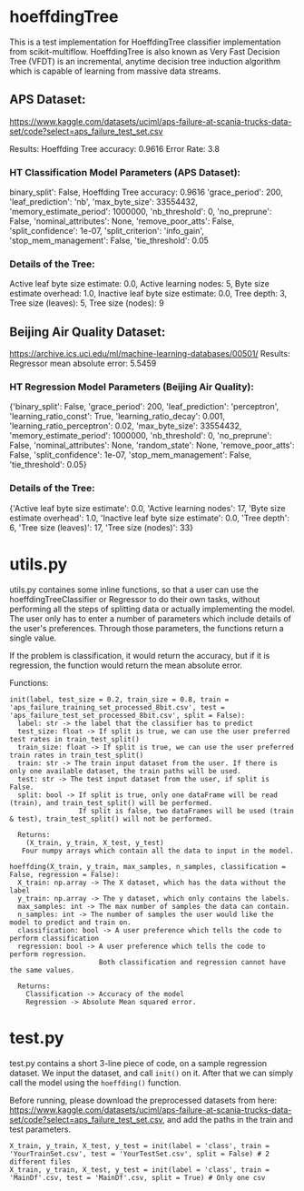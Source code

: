 # hoeffdingTree
This is a test implementation for HoeffdingTree classifier implementation from scikit-multiflow. HoeffdingTree is also known as Very Fast Decision Tree (VFDT) is an incremental, anytime decision tree induction algorithm which is capable of learning from massive data streams.

## APS Dataset:
https://www.kaggle.com/datasets/uciml/aps-failure-at-scania-trucks-data-set/code?select=aps_failure_test_set.csv

Results:
Hoeffding Tree accuracy: 0.9616 Error Rate: 3.8

### HT Classification Model Parameters (APS Dataset):
binary_split': False,
Hoeffding Tree accuracy: 0.9616 
'grace_period': 200,
'leaf_prediction': 'nb',
'max_byte_size': 33554432,
'memory_estimate_period': 1000000,
'nb_threshold': 0,
'no_preprune': False,
'nominal_attributes': None,
'remove_poor_atts': False,
'split_confidence': 1e-07,
'split_criterion': 'info_gain',
'stop_mem_management': False,
'tie_threshold': 0.05

### Details of the Tree:
Active leaf byte size estimate: 0.0,
Active learning nodes: 5,
Byte size estimate overhead: 1.0,
Inactive leaf byte size estimate: 0.0,
Tree depth: 3,
Tree size (leaves): 5,
Tree size (nodes): 9

## Beijing Air Quality Dataset:
https://archive.ics.uci.edu/ml/machine-learning-databases/00501/
Results:
Regressor mean absolute error: 5.5459

### HT Regression Model Parameters (Beijing Air Quality):
{'binary_split': False,
 'grace_period': 200,
 'leaf_prediction': 'perceptron',
 'learning_ratio_const': True,
 'learning_ratio_decay': 0.001,
 'learning_ratio_perceptron': 0.02,
 'max_byte_size': 33554432,
 'memory_estimate_period': 1000000,
 'nb_threshold': 0,
 'no_preprune': False,
 'nominal_attributes': None,
 'random_state': None,
 'remove_poor_atts': False,
 'split_confidence': 1e-07,
 'stop_mem_management': False,
 'tie_threshold': 0.05}

### Details of the Tree:
{'Active leaf byte size estimate': 0.0,
 'Active learning nodes': 17,
 'Byte size estimate overhead': 1.0,
 'Inactive leaf byte size estimate': 0.0,
 'Tree depth': 6,
 'Tree size (leaves)': 17,
 'Tree size (nodes)': 33}


# utils.py
utils.py containes some inline functions, so that a user can use the hoeffdingTreeClassifier or Regressor to do their own tasks, without performing all the steps of splitting data or actually implementing the model. The user only has to enter a number of parameters which include details of the user's preferences. Through those parameters, the functions return a single value.

If the problem is classification, it would return the accuracy, but if it is regression, the function would return the mean absolute error.

Functions:
```
init(label, test_size = 0.2, train_size = 0.8, train = 'aps_failure_training_set_processed_8bit.csv', test = 'aps_failure_test_set_processed_8bit.csv', split = False):
  label: str -> the label that the classifier has to predict
  test_size: float -> If split is true, we can use the user preferred test rates in train_test_split()
  train_size: float -> If split is true, we can use the user preferred train rates in train_test_split()
  train: str -> The train input dataset from the user. If there is only one available dataset, the train paths will be used.
  test: str -> The test input dataset from the user, if split is False.
  split: bool -> If split is true, only one dataFrame will be read (train), and train_test_split() will be performed.
                 If split is false, two dataFrames will be used (train & test), train_test_split() will not be performed.
  
  Returns:
    (X_train, y_train, X_test, y_test) 
   Four numpy arrays which contain all the data to input in the model.
```

```
hoeffding(X_train, y_train, max_samples, n_samples, classification = False, regression = False):
  X_train: np.array -> The X dataset, which has the data without the label
  y_train: np.array -> The y dataset, which only contains the labels.
  max_samples: int -> The max number of samples the data can contain.
  n_samples: int -> The number of samples the user would like the model to predict and train on.
  classification: bool -> A user preference which tells the code to perform classification 
  regression: bool -> A user preference which tells the code to perform regression.
                      Both classification and regression cannot have the same values. 
  
  Returns: 
    Classification -> Accuracy of the model 
    Regression -> Absolute Mean squared error.
```

# test.py
test.py contains a short 3-line piece of code, on a sample regression dataset. We input the dataset, and call ```init()``` on it. After that we can simply call the model using the ```hoeffding()``` function.


Before running, please download the preprocessed datasets from here: https://www.kaggle.com/datasets/uciml/aps-failure-at-scania-trucks-data-set/code?select=aps_failure_test_set.csv, and add the paths in the train and test parameters.

```
X_train, y_train, X_test, y_test = init(label = 'class', train = 'YourTrainSet.csv', test = 'YourTestSet.csv', split = False) # 2 different files
X_train, y_train, X_test, y_test = init(label = 'class', train = 'MainDf'.csv, test = 'MainDf'.csv, split = True) # Only one csv
```
